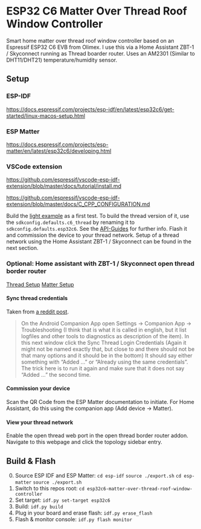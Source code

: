 # ESP32 C6 Matter Over Thread Roof Window Controller

Smart home matter over thread roof window controller based on an Espressif ESP32 C6 EVB from Olimex. I use this via a Home Assistant ZBT-1 / Skyconnect running as Thread boarder router. Uses an AM2301 (Similar to DHT11/DHT21) temperature/humidity sensor.

## Setup

### ESP-IDF

https://docs.espressif.com/projects/esp-idf/en/latest/esp32c6/get-started/linux-macos-setup.html

### ESP Matter

https://docs.espressif.com/projects/esp-matter/en/latest/esp32c6/developing.html

### VSCode extension

https://github.com/espressif/vscode-esp-idf-extension/blob/master/docs/tutorial/install.md

https://github.com/espressif/vscode-esp-idf-extension/blob/master/docs/C_CPP_CONFIGURATION.md

Build the [light example](https://github.com/espressif/esp-matter/blob/6a2654a/examples/light/README.md) as a first test. To build the thread version of it, use the `sdkconfig.defaults.c6_thread` by renaming it to `sdkconfig.defaults.esp32c6`. See the [API-Guides](https://docs.espressif.com/projects/esp-idf/en/v5.3.1/esp32c6/api-guides/build-system.html#target-dependent-sdkconfig-defaults) for further info. Flash it and commission the device to your thread network. Setup of a thread network using the Home Assistant ZBT-1 / Skyconnect can be found in the next section.

### Optional: Home assistant with ZBT-1 / Skyconnect open thread border router

[Thread Setup](https://connectzbt1.home-assistant.io/procedures/enable-thread/) 
[Matter Setup](https://www.home-assistant.io/integrations/matter/)

#### Sync thread credentials

Taken from [a reddit post](https://community.home-assistant.io/t/open-thread-border-router-or-apple-google/691903/2).

> On the Android Companion App open Settings → Companion App → Troubleshooting (I think that is what it is called in english, but it list logfiles and other tools to diagnostics as description of the item).
> In this next window click the Sync Thread Login Credentials (Again it might not be named exactly that, but close to and there should not be that many options and it should be in the bottom)
> It should say either something with “Added …” or “Already using the same credentials”.
> The trick here is to run it again and make sure that it does not say “Added …” the second time.

#### Commission your device

Scan the QR Code from the ESP Matter documentation to initiate. For Home Assistant, do this using the companion app (Add device -> Matter).

#### View your thread network

Enable the open thread web port in the open thread border router addon. Navigate to this webpage and click the topology sidebar entry.

## Build & Flash

0. Source ESP IDF and ESP Matter: `cd esp-idf` `source ./export.sh` `cd esp-matter` `source ./export.sh`
1. Switch to this repos root: `cd esp32c6-matter-over-thread-roof-window-controller`
2. Set target: `idf.py set-target esp32c6`
3. Build: `idf.py build`
4. Plug in your board and erase flash: `idf.py erase_flash`
5. Flash & monitor console: `idf.py flash monitor`

